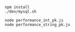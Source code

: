 ```
npm install
./dev/mysql.sh
```

```
node performance_int_pk.js
node performance_string_pk.js
```
